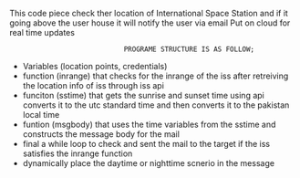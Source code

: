 This code piece check ther location of International Space Station and if it going above the user house it will notify the user via email
Put on cloud for real time updates

                                PROGRAME STRUCTURE IS AS FOLLOW;

- Variables (location points, credentials)
- function (inrange) that checks for the inrange of the iss after retreiving the location info of iss through iss api
- funciton (sstime) that gets the sunrise and sunset time using api converts it to the utc standard time and then converts it to the pakistan local time
- funtion (msgbody) that uses the time variables from the sstime and constructs the message body for the mail
- final a while loop to check and sent the mail to the target if the iss satisfies the inrange function
- dynamically place the daytime or nighttime scnerio in the message

